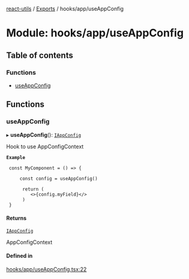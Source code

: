 [react-utils](../README.md) / [Exports](../modules.md) / hooks/app/useAppConfig

# Module: hooks/app/useAppConfig

## Table of contents

### Functions

- [useAppConfig](hooks_app_useAppConfig.md#useappconfig)

## Functions

### useAppConfig

▸ **useAppConfig**(): [`IAppConfig`](contexts_config_IAppConfig.md#iappconfig)

Hook to use AppConfigContext

**`Example`**

```
 const MyComponent = () => {

     const config = useAppConfig()

      return (
         <>{config.myField}</>
      )
 }

```

#### Returns

[`IAppConfig`](contexts_config_IAppConfig.md#iappconfig)

AppConfigContext

#### Defined in

[hooks/app/useAppConfig.tsx:22](https://github.com/mts88/react-utils/blob/1b73292/lib/hooks/app/useAppConfig.tsx#L22)
